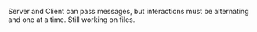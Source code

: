 Server and Client can pass messages, but interactions must be alternating and one at a time. Still working on files.
